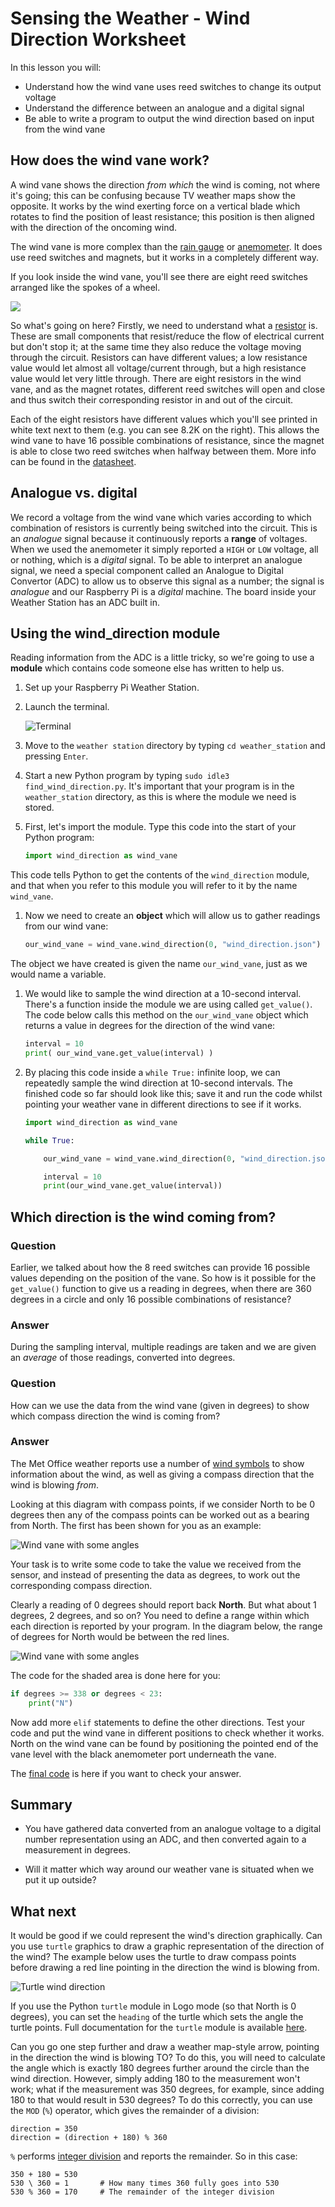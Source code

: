 # Sensing the Weather - Wind Direction Worksheet

In this lesson you will:

- Understand how the wind vane uses reed switches to change its output voltage
- Understand the difference between an analogue and a digital signal
- Be able to write a program to output the wind direction based on input from the wind vane

## How does the wind vane work?

A wind vane shows the direction *from which* the wind is coming, not where it's going; this can be confusing because TV weather maps show the opposite. It works by the wind exerting force on a vertical blade which rotates to find the position of least resistance; this position is then aligned with the direction of the oncoming wind.

The wind vane is more complex than the [rain gauge](../guides/rain_gauge.md) or [anemometer](../guides/wind_speed.md). It does use reed switches and magnets, but it works in a completely different way. 

If you look inside the wind vane, you'll see there are eight reed switches arranged like the spokes of a wheel.

![](images/wind_vane_reed.png)

So what's going on here? Firstly, we need to understand what a [resistor](http://en.wikipedia.org/wiki/Resistor) is. These are small components that resist/reduce the flow of electrical current but don't stop it; at the same time they also reduce the voltage moving through the circuit. Resistors can have different values; a low resistance value would let almost all voltage/current through, but a high resistance value would let very little through. There are eight resistors in the wind vane, and as the magnet rotates, different reed switches will open and close and thus switch their corresponding resistor in and out of the circuit.

Each of the eight resistors have different values which you'll see printed in white text next to them (e.g. you can see 8.2K on the right). This allows the wind vane to have 16 possible combinations of resistance, since the magnet is able to close two reed switches when halfway between them. More info can be found in the [datasheet](https://www.argentdata.com/files/80422_datasheet.pdf).

## Analogue vs. digital

We record a voltage from the wind vane which varies according to which combination of resistors is currently being switched into the circuit. This is an *analogue* signal because it continuously reports a **range** of voltages. When we used the anemometer it simply reported a `HIGH` or `LOW` voltage, all or nothing, which is a *digital* signal. To be able to interpret an analogue signal, we need a special component called an Analogue to Digital Convertor (ADC) to allow us to observe this signal as a number; the signal is *analogue* and our Raspberry Pi is a *digital* machine. The board inside your Weather Station has an ADC built in.

## Using the wind_direction module

Reading information from the ADC is a little tricky, so we're going to use a **module** which contains code someone else has written to help us.

1. Set up your Raspberry Pi Weather Station.

1. Launch the terminal.

    ![Terminal](images/terminal.png)

1. Move to the `weather station` directory by typing `cd weather_station` and pressing `Enter`.

1. Start a new Python program by typing `sudo idle3 find_wind_direction.py`. It's important that your program is in the `weather_station` directory, as this is where the module we need is stored.

1. First, let's import the module. Type this code into the start of your Python program:

	```python
	import wind_direction as wind_vane
	```

This code tells Python to get the contents of the `wind_direction` module, and that when you refer to this module you will refer to it by the name `wind_vane`.

1. Now we need to create an **object** which will allow us to gather readings from our wind vane:

	```python
	our_wind_vane = wind_vane.wind_direction(0, "wind_direction.json")
	```

The object we have created is given the name `our_wind_vane`, just as we would name a variable.

1. We would like to sample the wind direction at a 10-second interval. There's a function inside the module we are using called `get_value()`. The code below calls this method on the `our_wind_vane` object which returns a value in degrees for the direction of the wind vane:

	```python
	interval = 10
	print( our_wind_vane.get_value(interval) )
	```

1. By placing this code inside a `while True:` infinite loop, we can repeatedly sample the wind direction at 10-second intervals. The finished code so far should look like this; save it and run the code whilst pointing your weather vane in different directions to see if it works.

	```python
	import wind_direction as wind_vane

	while True:

	    our_wind_vane = wind_vane.wind_direction(0, "wind_direction.json")

	    interval = 10
	    print(our_wind_vane.get_value(interval))

	```


## Which direction is the wind coming from?

### Question

Earlier, we talked about how the 8 reed switches can provide 16 possible values depending on the position of the vane. So how is it possible for the `get_value()` function to give us a reading in degrees, when there are 360 degrees in a circle and only 16 possible combinations of resistance?

### Answer

During the sampling interval, multiple readings are taken and we are given an *average* of those readings, converted into degrees.


### Question

How can we use the data from the wind vane (given in degrees) to show which compass direction the wind is coming from?

### Answer

The Met Office weather reports use a number of [wind symbols](http://www.metoffice.gov.uk/guide/weather/symbols#windsymbols) to show information about the wind, as well as giving a compass direction that the wind is blowing *from*.

Looking at this diagram with compass points, if we consider North to be 0 degrees then any of the compass points can be worked out as a bearing from North. The first has been shown for you as an example:

![Wind vane with some angles](images/wind_vane_degrees.png)

Your task is to write some code to take the value we received from the sensor, and instead of presenting the data as degrees, to work out the corresponding compass direction.

Clearly a reading of 0 degrees should report back **North**. But what about 1 degrees, 2 degrees, and so on? You need to define a range within which each direction is reported by your program. In the diagram below, the range of degrees for North would be between the red lines.

![Wind vane with some angles](images/wind_vane_shaded.png)

The code for the shaded area is done here for you:

```python
if degrees >= 338 or degrees < 23:
	print("N")
```

Now add more `elif` statements to define the other directions. Test your code and put the wind vane in different positions to check whether it works. North on the wind vane can be found by positioning the pointed end of the vane level with the black anemometer port underneath the vane.

The [final code](code/find_wind_direction.py) is here if you want to check your answer.

## Summary

- You have gathered data converted from an analogue voltage to a digital number representation using an ADC, and then converted again to a measurement in degrees.

- Will it matter which way around our weather vane is situated when we put it up outside?

## What next

It would be good if we could represent the wind's direction graphically. Can you use `turtle` graphics to draw a graphic representation of the direction of the wind? The example below uses the turtle to draw compass points before drawing a red line pointing in the direction the wind is blowing from.

![Turtle wind direction](images/turtle.png)

If you use the Python `turtle` module in Logo mode (so that North is 0 degrees), you can set the `heading` of the turtle which sets the angle the turtle points. Full documentation for the `turtle` module is available [here](https://docs.python.org/2/library/turtle.html).

Can you go one step further and draw a weather map-style arrow, pointing in the direction the wind is blowing TO? To do this, you will need to calculate the angle which is exactly 180 degrees further around the circle than the wind direction. However, simply adding 180 to the measurement won't work; what if the measurement was 350 degrees, for example, since adding 180 to that would result in 530 degrees? To do this correctly, you can use the `MOD` (`%`) operator, which gives the remainder of a division:

```
direction = 350
direction = (direction + 180) % 360
```

`%` performs [integer division](http://mathworld.wolfram.com/IntegerDivision.html) and reports the remainder. So in this case:

```
350 + 180 = 530
530 \ 360 = 1 		# How many times 360 fully goes into 530
530 % 360 = 170		# The remainder of the integer division
```
